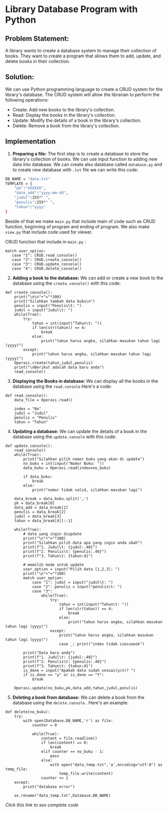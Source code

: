 # Library Database Program with Python

## Problem Statement: 
A library wants to create a database system to manage their collection of books. They want to create a program that allows them to add, update, and delete books in their collection.

## Solution:
We can use Python programming language to create a CRUD system for the library's database. The CRUD system will allow the librarian to perform the following operations:
 - Create: Add new books to the library's collection.
 - Read: Display the books in the library's collection. 
 - Update: Modify the details of a book in the library's collection.
 - Delete: Remove a book from the library's collection.
 
## Implementation
1.  **Preparing a file:** The first step is to create a database to store the library's collection of books. We can use input function to adding new data into database. We can create also database called `database.py` and to create new database with `.txt` file we can write this code:

```sh
DB_NAME = "data.txt"
TEMPLATE = {
    "pk":"XXXXXX",
    "date_add":"yyyy-mm-dd",
    "judul":255*" ",
    "penulis":255*" ",
    "tahun":"yyyy"
}
```

Beside of that we make `main.py` that include main of code such as CRUD function, beginning of program and ending of program. We also make `view.py` that include code used for viewer.

CRUD function that include in `main.py` :
```
match user_option:
   case "1": CRUD.read_console()
   case "2": CRUD.create_console()
   case "3": CRUD.update_console()
   case "4": CRUD.delete_console()
```

2.  **Adding a book to the database:** We can add or create a new book to the database using the `create.console()` with this code:

```
def create_console():
    print("\n\n"+"="*100)
    print("Silahkan tambah data buku\n")
    penulis = input("Penulis\t: ")
    judul = input("Judul\t: ")
    while(True):
        try:
            tahun = int(input("Tahun\t: "))
            if len(str(tahun)) == 4:
                break
            else:
                print("tahun harus angka, silahkan masukan tahun lagi (yyyy)")    
        except:
            print("tahun harus angka, silahkan masukan tahun lagi (yyyy)")
    Operasi.create(tahun,judul,penulis)
    print("\nBerikut adalah data baru anda")
    read_console()
```

3.  **Displaying the Books in database:** We can display all the books in the database using the `read.console` Here's a code:

```
def read_console():
    data_file = Operasi.read()
    
    index = "No"
    judul = "Judul"
    penulis = "Penulis"
    tahun = "Tahun"
```

4.  **Updating a database:** We can update the details of a book in the database using the `update.console` with this code:

```
def update_console():
    read_console()
    while(True):
        print("Silahkan pilih nomor buku yang akan di update")
        no_buku = int(input("Nomor Buku: "))
        data_buku = Operasi.read(index=no_buku)

        if data_buku:
            break
        else:
            print("nomor tidak valid, silahkan masukan lagi")
    
    data_break = data_buku.split(',')
    pk = data_break[0]
    data_add = data_break[1]
    penulis = data_break[2]
    judul = data_break[3]
    tahun = data_break[4][:-1]
    
    while(True):
        # data yang ingin diupdate
        print("\n"+"="*100)
        print("Silahkan pilih data apa yang ingin anda ubah")
        print(f"1. Judul\t: {judul:.40}")
        print(f"2. Penulis\t: {penulis:.40}")
        print(f"3. Tahun\t: {tahun:4}")

        # memilih mode untuk update
        user_option = input("Pilih data [1,2,3]: ")
        print("\n"+"="*100)
        match user_option:
            case "1": judul = input("judul\t: ")
            case "2": penulis = input("penulis\t: ")
            case "3": 
                while(True):
                    try:
                        tahun = int(input("Tahun\t: "))
                        if len(str(tahun)) == 4:
                            break
                        else:
                            print("tahun harus angka, silahkan masukan tahun lagi (yyyy)")    
                    except:
                        print("tahun harus angka, silahkan masukan tahun lagi (yyyy)")
                        case _: print("index tidak cuocuoook")

        print("Data baru anda")
        print(f"1. Judul\t: {judul:.40}")
        print(f"2. Penulis\t: {penulis:.40}")
        print(f"3. Tahun\t: {tahun:4}")
        is_done = input("Apakah data sudah sesuai(y/n)? ")
        if is_done == "y" or is_done == "Y":
            break
    
    Operasi.update(no_buku,pk,data_add,tahun,judul,penulis)
```

5.  **Deleting a book from database:** We can delete a book from the database using the `delete.console` . Here's an example:

```
def delete(no_buku):
    try:
        with open(Database.DB_NAME,'r') as file:
            counter = 0

            while(True):
                content = file.readline()
                if len(content) == 0:
                    break
                elif counter == no_buku - 1:
                    pass
                else:
                    with open("data_temp.txt",'a',encoding="utf-8") as temp_file:
                        temp_file.write(content)
                counter += 1
    except:
        print("database error")
    
    os.rename("data_temp.txt",Database.DB_NAME)
```


*Click this link to see complete code*
